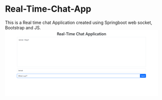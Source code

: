 # Real-Time-Chat-App
This is a Real time chat Application created using Springboot web socket, Bootstrap and JS.
![Alt Text](chat.png)

